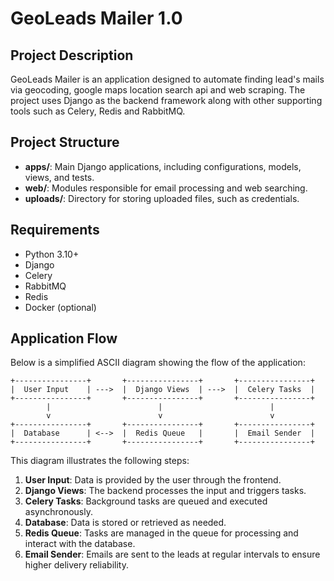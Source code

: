 # GeoLeads Mailer 1.0

## Project Description
GeoLeads Mailer is an application designed to automate finding lead's mails via geocoding, google maps location search api and web scraping. The project uses Django as the backend framework along with other supporting tools such as Celery, Redis and RabbitMQ.

## Project Structure
- **apps/**: Main Django applications, including configurations, models, views, and tests.
- **web/**: Modules responsible for email processing and web searching.
- **uploads/**: Directory for storing uploaded files, such as credentials.

## Requirements
- Python 3.10+
- Django
- Celery
- RabbitMQ
- Redis
- Docker (optional)

## Application Flow

Below is a simplified ASCII diagram showing the flow of the application:

```
+----------------+       +----------------+       +----------------+
|  User Input    | --->  |  Django Views  | --->  |  Celery Tasks  |
+----------------+       +----------------+       +----------------+
        |                        |                        |
        v                        v                        v
+----------------+       +----------------+       +----------------+
|  Database      | <-->  |  Redis Queue   |       |  Email Sender  |
+----------------+       +----------------+       +----------------+
```

This diagram illustrates the following steps:
1. **User Input**: Data is provided by the user through the frontend.
2. **Django Views**: The backend processes the input and triggers tasks.
3. **Celery Tasks**: Background tasks are queued and executed asynchronously.
4. **Database**: Data is stored or retrieved as needed.
5. **Redis Queue**: Tasks are managed in the queue for processing and interact with the database.
6. **Email Sender**: Emails are sent to the leads at regular intervals to ensure higher delivery reliability.



